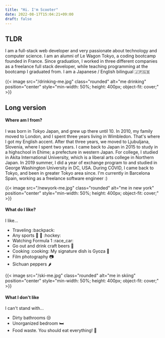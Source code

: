 ```yaml
---
title: "Hi. I'm Scooter"
date: 2022-08-17T15:04:21+09:00
draft: false
---
```

## TLDR
I am a full-stack web developer and very passionate about technology and computer science. I am an alumni of Le Wagon Tokyo, a coding bootcamp founded in France. Since graduation, I worked in three different companies as a freelance full stack developer, while teaching programming at the bootcamp I graduated from. I am a Japanese / English bilingual 🇯🇵🇬🇧

{{< image src="/drinking-me.jpg" class="rounded" alt="me drinking" position="center" style="min-width: 50%; height: 400px; object-fit: cover;" >}}

## Long version

#### Where am I from?
I was born in Tokyo Japan, and grew up there until 10. In 2010, my family moved to London, and I spent three years living in Wimbledon. That's where I got my English accent. After that three years, we moved to Ljubuljana, Slovenia, where I spent two years. I came back to Japan in 2015 to study in a highschool in Ehime; a prefecture in western Japan. For college, I studied in Akita International University, which is a liberal arts college in Northern Japan. In 2019 summer, I did a year of exchange program to and studied in George Washington University in DC, USA. During COVID, I came back to Tokyo, and been in greater Tokyo area since. I'm currently in Barcelona Spain, working as a freelance software engineer :)

{{< image src="/newyork-me.jpg" class="rounded" alt="me in new york" position="center" style="min-width: 50%; height: 400px; object-fit: cover;" >}}

#### What do I like?

I like...
- Traveling :backpack:
- Any sports :ski: :tennis: :hockey:
- Watching Formula 1 :race_car:
- Go out and drink craft beers :beer:
- Cooking :cooking: My signature dish is Gyoza :dumpling:
- Film photography :camera:
- Sichuan peppers :hot_pepper:

{{< image src="/ski-me.jpg" class="rounded" alt="me in skiing" position="center" style="min-width: 50%; height: 400px; object-fit: cover;" >}}

#### What I don't like
I can't stand with...
- Dirty bathrooms 😒
- Unorganized bedroom :bed:
- Food waste. You should eat everything! 🍲
